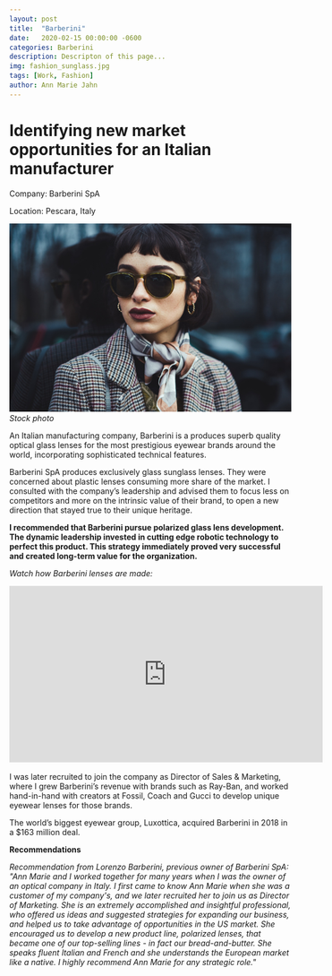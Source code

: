 ```yaml
---
layout: post
title:  "Barberini"
date:   2020-02-15 00:00:00 -0600
categories: Barberini
description: Descripton of this page... 
img: fashion_sunglass.jpg
tags: [Work, Fashion]
author: Ann Marie Jahn
---
```

# Identifying new market opportunities for an Italian manufacturer

Company: Barberini SpA

Location: Pescara, Italy

![fashion sunglass](/assets/img/fashion_sunglass.jpg)
_Stock photo_

An Italian manufacturing company, Barberini is a produces superb quality optical glass lenses for the most prestigious eyewear brands around the world, incorporating sophisticated technical features.

Barberini SpA produces exclusively glass sunglass lenses. They were concerned about plastic lenses consuming more share of the market. I consulted with the company’s leadership and advised them to focus less on competitors and more on the intrinsic value of their brand, to open a new direction that stayed true to their unique heritage. 

**I recommended that Barberini pursue polarized glass lens development. The dynamic leadership invested in cutting edge robotic technology to perfect this product. This strategy immediately proved very successful and created long-term value for the organization.**


_Watch how Barberini lenses are made:_
<iframe width="560" height="315" src="https://www.youtube.com/embed/T6XCLfNFBNw" frameborder="0" allow="accelerometer; autoplay; encrypted-media; gyroscope; picture-in-picture" allowfullscreen></iframe>

I was later recruited to join the company as Director of Sales & Marketing, where I grew Barberini’s revenue with brands such as Ray-Ban, and worked hand-in-hand with creators at Fossil, Coach and Gucci to develop unique eyewear lenses for those brands.

The world’s biggest eyewear group, Luxottica, acquired Barberini in 2018 in a $163 million deal.

**Recommendations**

_Recommendation from Lorenzo Barberini, previous owner of Barberini SpA: "Ann Marie and I worked together for many years when I was the owner of an optical company in Italy. I first came to know Ann Marie when she was a customer of my company's, and we later recruited her to join us as Director of Marketing. She is an extremely accomplished and insightful professional, who offered us ideas and suggested strategies for expanding our business, and helped us to take advantage of opportunities in the US market. She encouraged us to develop a new product line, polarized lenses, that became one of our top-selling lines - in fact our bread-and-butter. She speaks fluent Italian and French and she understands the European market like a native. I highly recommend Ann Marie for any strategic role."_